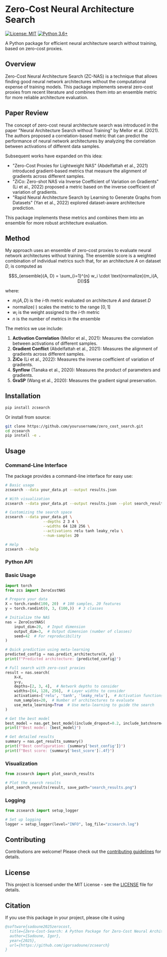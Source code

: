 # Zero-Cost Neural Architecture Search

[![License: MIT](https://img.shields.io/badge/License-MIT-yellow.svg)](https://opensource.org/licenses/MIT)
[![Python 3.6+](https://img.shields.io/badge/python-3.6+-blue.svg)](https://www.python.org/downloads/release/python-360/)

A Python package for efficient neural architecture search without training, based on zero-cost proxies.

## Overview

Zero-Cost Neural Architecture Search (ZC-NAS) is a technique that allows finding good neural network architectures without the computational expense of training models. This package implements several zero-cost proxies from recent literature and combines them into an ensemble metric for more reliable architecture evaluation.

## Paper Review

The concept of zero-cost neural architecture search was introduced in the paper "Neural Architecture Search without Training" by Mellor et al. (2021). The authors proposed a correlation-based metric that can predict the performance of neural network architectures by analyzing the correlation between activations of different data samples.

Subsequent works have expanded on this idea:

- "Zero-Cost Proxies for Lightweight NAS" (Abdelfattah et al., 2021) introduced gradient-based metrics that measure the alignment of gradients across different samples.
- "ZiCo: Zero-shot NAS via Inverse Coefficient of Variation on Gradients" (Li et al., 2022) proposed a metric based on the inverse coefficient of variation of gradients.
- "Rapid Neural Architecture Search by Learning to Generate Graphs from Datasets" (Yan et al., 2022) explored dataset-aware architecture prediction.

This package implements these metrics and combines them into an ensemble for more robust architecture evaluation.

## Method

My approach uses an ensemble of zero-cost proxies to evaluate neural network architectures without training. The ensemble score is a weighted combination of individual metrics such that, for an architecture $A$ on dataset $D$, is computed as

$$S_{ensemble}(A, D) = \sum_{i=1}^{n} w_i \cdot \text{normalize}(m_i(A, D))$$

where:
- $m_i(A, D)$ is the $i$-th metric evaluated on architecture $A$ and dataset $D$
- $\text{normalize}(\cdot)$ scales the metric to the range $[0, 1]$
- $w_i$ is the weight assigned to the $i$-th metric
- $n$ is the number of metrics in the ensemble

The metrics we use include:

1. **Activation Correlation** (Mellor et al., 2021): Measures the correlation between activations of different samples.
2. **Gradient Conflict** (Abdelfattah et al., 2021): Measures the alignment of gradients across different samples.
3. **ZiCo** (Li et al., 2022): Measures the inverse coefficient of variation of gradients.
4. **Synflow** (Tanaka et al., 2020): Measures the product of parameters and gradients.
5. **GraSP** (Wang et al., 2020): Measures the gradient signal preservation.

## Installation

```bash
pip install zcsearch
```

Or install from source:

```bash
git clone https://github.com/yourusername/zero_cost_search.git
cd zcsearch
pip install -e .
```

## Usage

### Command-Line Interface

The package provides a command-line interface for easy use:

```bash
# Basic usage
zcsearch --data your_data.pt --output results.json

# With visualization
zcsearch --data your_data.pt --output results.json --plot search_results.png

# Customizing the search space
zcsearch --data your_data.pt \
                 --depths 2 3 4 \
                 --widths 64 128 256 \
                 --activations relu tanh leaky_relu \
                 --num-samples 20

# Help
zcsearch --help
```

### Python API

### Basic Usage

```python
import torch
from zcs import ZeroCostNAS

# Prepare your data
X = torch.randn(100, 20)  # 100 samples, 20 features
y = torch.randint(0, 3, (100,))  # 3 classes

# Initialize the NAS
nas = ZeroCostNAS(
    input_dim=20,  # Input dimension
    output_dim=3,  # Output dimension (number of classes)
    seed=42  # For reproducibility
)

# Quick prediction using meta-learning
predicted_config = nas.predict_architecture(X, y)
print(f"Predicted architecture: {predicted_config}")

# Full search with zero-cost proxies
result = nas.search(
    X=X,
    y=y,
    depths=[2, 3, 4],  # Network depths to consider
    widths=[64, 128, 256],  # Layer widths to consider
    activations=['relu', 'tanh', 'leaky_relu'],  # Activation functions
    num_samples=20,  # Number of architectures to evaluate
    use_meta_learning=True  # Use meta-learning to guide the search
)

# Get the best model
best_model = nas.get_best_model(include_dropout=0.2, include_batchnorm=True)
print(f"Best model: {best_model}")

# Get detailed results
summary = nas.get_results_summary()
print(f"Best configuration: {summary['best_config']}")
print(f"Best score: {summary['best_score']:.4f}")
```

### Visualization

```python
from zcsearch import plot_search_results

# Plot the search results
plot_search_results(result, save_path="search_results.png")
```

### Logging

```python
from zcsearch import setup_logger

# Set up logging
logger = setup_logger(level="INFO", log_file="zcsearch.log")
```

## Contributing

Contributions are welcome! Please check out the [contributing guidelines](CONTRIBUTING.md) for details.

## License

This project is licensed under the MIT License - see the [LICENSE](LICENSE) file for details.

## Citation

If you use this package in your project, please cite it using

```bibtex
@software{sadoune2025zerocost,
  title={Zero-Cost-Search: A Python Package for Zero-Cost Neural Architecture Search},
  author={Sadoune, Igor},
  year={2025},
  url={https://github.com/igorsadoune/zcsearch}
}
```